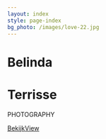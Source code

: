 ```yaml
---
layout: index
style: page-index
bg_photo: /images/love-22.jpg
---
```


# Belinda

# Terrisse

PHOTOGRAPHY

<a class="outlined-inv" lang="nl" href="/portfolio.html">Bekijk</a><a class="outlined" lang="en" href="/portfolio.html">View</a>
